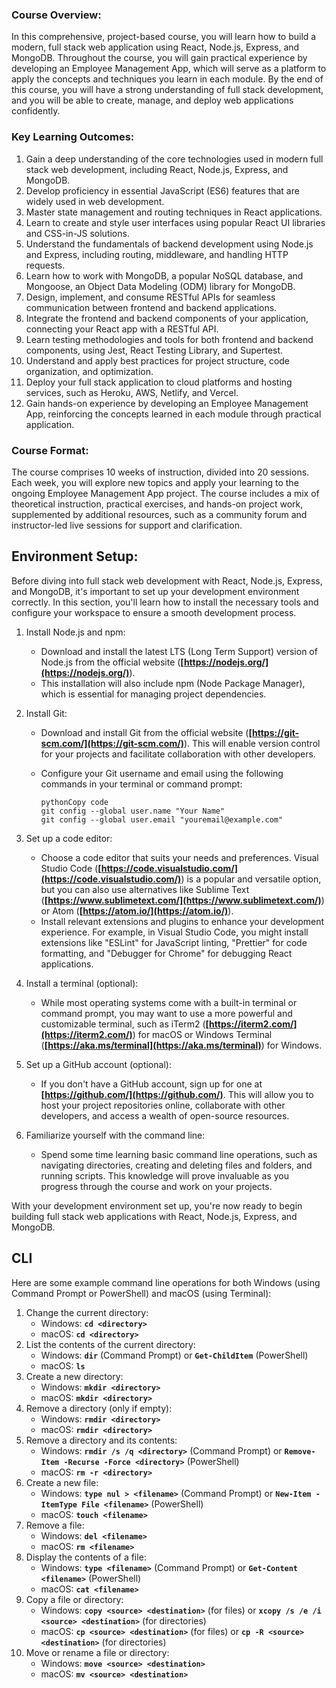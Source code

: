 ### Course Overview:

In this comprehensive, project-based course, you will learn how to build a modern, full stack web application using React, Node.js, Express, and MongoDB. Throughout the course, you will gain practical experience by developing an Employee Management App, which will serve as a platform to apply the concepts and techniques you learn in each module. By the end of this course, you will have a strong understanding of full stack development, and you will be able to create, manage, and deploy web applications confidently.

### Key Learning Outcomes:

1. Gain a deep understanding of the core technologies used in modern full stack web development, including React, Node.js, Express, and MongoDB.
2. Develop proficiency in essential JavaScript (ES6) features that are widely used in web development.
3. Master state management and routing techniques in React applications.
4. Learn to create and style user interfaces using popular React UI libraries and CSS-in-JS solutions.
5. Understand the fundamentals of backend development using Node.js and Express, including routing, middleware, and handling HTTP requests.
6. Learn how to work with MongoDB, a popular NoSQL database, and Mongoose, an Object Data Modeling (ODM) library for MongoDB.
7. Design, implement, and consume RESTful APIs for seamless communication between frontend and backend applications.
8. Integrate the frontend and backend components of your application, connecting your React app with a RESTful API.
9. Learn testing methodologies and tools for both frontend and backend components, using Jest, React Testing Library, and Supertest.
10. Understand and apply best practices for project structure, code organization, and optimization.
11. Deploy your full stack application to cloud platforms and hosting services, such as Heroku, AWS, Netlify, and Vercel.
12. Gain hands-on experience by developing an Employee Management App, reinforcing the concepts learned in each module through practical application.

### Course Format:

The course comprises 10 weeks of instruction, divided into 20 sessions. Each week, you will explore new topics and apply your learning to the ongoing Employee Management App project. The course includes a mix of theoretical instruction, practical exercises, and hands-on project work, supplemented by additional resources, such as a community forum and instructor-led live sessions for support and clarification.

## Environment Setup:

Before diving into full stack web development with React, Node.js, Express, and MongoDB, it's important to set up your development environment correctly. In this section, you'll learn how to install the necessary tools and configure your workspace to ensure a smooth development process.

1. Install Node.js and npm:
   - Download and install the latest LTS (Long Term Support) version of Node.js from the official website (**[https://nodejs.org/](https://nodejs.org/)**).
   - This installation will also include npm (Node Package Manager), which is essential for managing project dependencies.
2. Install Git:

   - Download and install Git from the official website (**[https://git-scm.com/](https://git-scm.com/)**). This will enable version control for your projects and facilitate collaboration with other developers.
   - Configure your Git username and email using the following commands in your terminal or command prompt:

     ```
     pythonCopy code
     git config --global user.name "Your Name"
     git config --global user.email "youremail@example.com"

     ```

3. Set up a code editor:
   - Choose a code editor that suits your needs and preferences. Visual Studio Code (**[https://code.visualstudio.com/](https://code.visualstudio.com/)**) is a popular and versatile option, but you can also use alternatives like Sublime Text (**[https://www.sublimetext.com/](https://www.sublimetext.com/)**) or Atom (**[https://atom.io/](https://atom.io/)**).
   - Install relevant extensions and plugins to enhance your development experience. For example, in Visual Studio Code, you might install extensions like "ESLint" for JavaScript linting, "Prettier" for code formatting, and "Debugger for Chrome" for debugging React applications.
4. Install a terminal (optional):
   - While most operating systems come with a built-in terminal or command prompt, you may want to use a more powerful and customizable terminal, such as iTerm2 (**[https://iterm2.com/](https://iterm2.com/)**) for macOS or Windows Terminal (**[https://aka.ms/terminal](https://aka.ms/terminal)**) for Windows.
5. Set up a GitHub account (optional):
   - If you don't have a GitHub account, sign up for one at **[https://github.com/](https://github.com/)**. This will allow you to host your project repositories online, collaborate with other developers, and access a wealth of open-source resources.
6. Familiarize yourself with the command line:
   - Spend some time learning basic command line operations, such as navigating directories, creating and deleting files and folders, and running scripts. This knowledge will prove invaluable as you progress through the course and work on your projects.

With your development environment set up, you're now ready to begin building full stack web applications with React, Node.js, Express, and MongoDB.

## CLI

Here are some example command line operations for both Windows (using Command Prompt or PowerShell) and macOS (using Terminal):

1. Change the current directory:
   - Windows: **`cd <directory>`**
   - macOS: **`cd <directory>`**
2. List the contents of the current directory:
   - Windows: **`dir`** (Command Prompt) or **`Get-ChildItem`** (PowerShell)
   - macOS: **`ls`**
3. Create a new directory:
   - Windows: **`mkdir <directory>`**
   - macOS: **`mkdir <directory>`**
4. Remove a directory (only if empty):
   - Windows: **`rmdir <directory>`**
   - macOS: **`rmdir <directory>`**
5. Remove a directory and its contents:
   - Windows: **`rmdir /s /q <directory>`** (Command Prompt) or **`Remove-Item -Recurse -Force <directory>`** (PowerShell)
   - macOS: **`rm -r <directory>`**
6. Create a new file:
   - Windows: **`type nul > <filename>`** (Command Prompt) or **`New-Item -ItemType File <filename>`** (PowerShell)
   - macOS: **`touch <filename>`**
7. Remove a file:
   - Windows: **`del <filename>`**
   - macOS: **`rm <filename>`**
8. Display the contents of a file:
   - Windows: **`type <filename>`** (Command Prompt) or **`Get-Content <filename>`** (PowerShell)
   - macOS: **`cat <filename>`**
9. Copy a file or directory:
   - Windows: **`copy <source> <destination>`** (for files) or **`xcopy /s /e /i <source> <destination>`** (for directories)
   - macOS: **`cp <source> <destination>`** (for files) or **`cp -R <source> <destination>`** (for directories)
10. Move or rename a file or directory:
    - Windows: **`move <source> <destination>`**
    - macOS: **`mv <source> <destination>`**
